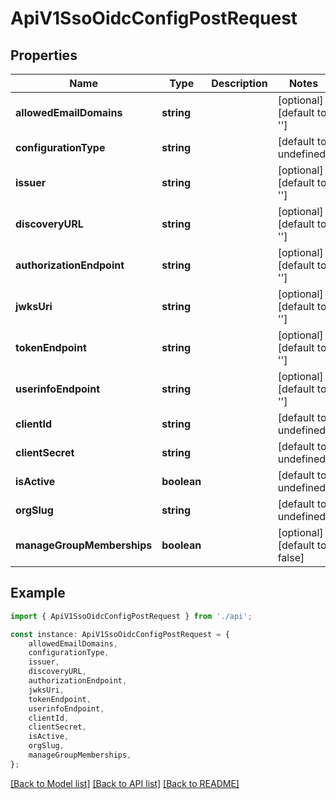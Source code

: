 # ApiV1SsoOidcConfigPostRequest


## Properties

Name | Type | Description | Notes
------------ | ------------- | ------------- | -------------
**allowedEmailDomains** | **string** |  | [optional] [default to '']
**configurationType** | **string** |  | [default to undefined]
**issuer** | **string** |  | [optional] [default to '']
**discoveryURL** | **string** |  | [optional] [default to '']
**authorizationEndpoint** | **string** |  | [optional] [default to '']
**jwksUri** | **string** |  | [optional] [default to '']
**tokenEndpoint** | **string** |  | [optional] [default to '']
**userinfoEndpoint** | **string** |  | [optional] [default to '']
**clientId** | **string** |  | [default to undefined]
**clientSecret** | **string** |  | [default to undefined]
**isActive** | **boolean** |  | [default to undefined]
**orgSlug** | **string** |  | [default to undefined]
**manageGroupMemberships** | **boolean** |  | [optional] [default to false]

## Example

```typescript
import { ApiV1SsoOidcConfigPostRequest } from './api';

const instance: ApiV1SsoOidcConfigPostRequest = {
    allowedEmailDomains,
    configurationType,
    issuer,
    discoveryURL,
    authorizationEndpoint,
    jwksUri,
    tokenEndpoint,
    userinfoEndpoint,
    clientId,
    clientSecret,
    isActive,
    orgSlug,
    manageGroupMemberships,
};
```

[[Back to Model list]](../README.md#documentation-for-models) [[Back to API list]](../README.md#documentation-for-api-endpoints) [[Back to README]](../README.md)
